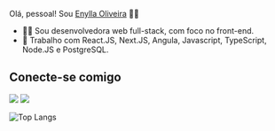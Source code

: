 Olá, pessoal! Sou <a href="https://www.linkedin.com/in/enylla-oliveira/" target="_blank">Enylla Oliveira</a> 👋🙂

<ul>
  
<li>👩‍💻 Sou desenvolvedora web full-stack, com foco no front-end.</li> 
<li> 🎯 Trabalho com React.JS, Next.JS, Angula, Javascript, TypeScript, Node.JS e PostgreSQL. </li> 
</ul>

###
  <h2> Conecte-se comigo </h2>
  <a href="https://www.linkedin.com/in/enylla-oliveira/" target="_blank"><img src="https://img.shields.io/badge/-LinkedIn-%230077B5?style=for-the-badge&logo=linkedin&logoColor=white" target="_blank"></a> 
    <a href = "mailto:enyllaoliveira@gmail.com"><img src="https://img.shields.io/badge/-Gmail-%23333?style=for-the-badge&logo=gmail&logoColor=white" target="_blank"></a>


![Top Langs](https://github-readme-stats.vercel.app/api/top-langs/?username=enyllaoliveira)

